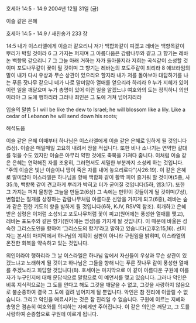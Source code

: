 호세아 14:5 - 14:9 
2004년 12월 31일 (금)

이슬 같은 은혜



호세아 14:5 - 14:9 / 새찬송가 233 장


14:5 내가 이스라엘에게 이슬과 같으리니 저가 백합화같이 피겠고 레바논 백향목같이 뿌리가 박힐 것이라 6 그 가지는 퍼지며 그 아름다움은 감람나무와 같고 그 향기는 레바논 백향목 같으리니 7 그 그늘 아래 거하는 자가 돌아올지라 저희는 곡식같이 소성할 것이며 포도나무같이 꽃이 필 것이며 그 향기는 레바논의 포도주같이 되리라 8 에브라임의 말이 내가 다시 우상과 무슨 상관이 있으리요 할지라 내가 저를 돌아보아 대답하기를 나는 푸른 잣나무 같으니 네가 나로 말미암아 열매를 얻으리라 하리라 9 누가 지혜가 있어 이런 일을 깨달으며 누가 총명이 있어 이런 일을 알겠느냐 여호와의 도는 정직하니 의인이라야 그 도에 행하리라 그러나 죄인은 그 도에 거쳐 넘어지리라

입술의 말씀
5 I will be like the dew to Israel; he will blossom like a lily. Like a cedar of Lebanon he will send down his roots;

해석도움





이슬 같은 은혜
이때부터 하나님은 이스라엘에게 이슬 같은 은혜로 임하게 될 것입니다(5상). 이슬은 매일매일 고요히 내려서 땅을 적십니다. 또한 비나 소나기는 연약한 갈대를 꺾을 수도 있지만 이슬은 아무리 약한 것에도 축복을 가져다 줍니다. 이처럼 이슬 같은 은혜는 연약해진 자를 조용히, 그러면서도 세밀한 부분까지 소성케 하는 것입니다. “주의 이슬은 빛난 이슬이니 땅이 죽은 자를 내어 놓으리로다”(사26:19). 이 같은 은혜로 말미암아 이스라엘은 하나님을 향해 백합화 같이 활짝 피어 즐거워 할 것이며(5중, 사35:1), 백향목 같이 견고하게 뿌리가 박히고 터가 굳어질 것입니다(5하, 엡3:17). 또한 그 가지는 퍼져 울창한 그늘을 만들고(6상) 그 속에는 만민이 깃들이게 될 것이며(7상), 변함없는 절개를 상징하는 감람나무처럼 아름다운 신앙을 가지게 되고(6중), 레바논 숲과 같은 진한 기도의 향을 발하게 될 것입니다(6하, KJV, RSV역 참조). 회개하고 은혜 받은 심령은 이처럼 소성되고 포도나무처럼 꽃이 피고(원어에는 풍성한 열매를 맺고), 레바논 포도주와 같은 향기(원어에는 명성)를 가지게 될 것입니다. 이 때문에 바울은 성숙한 그리스도인을 향하여 ‘그리스도의 향기’라고 말하고 있습니다(고후2:15,16). 선지자는 본서의 마지막에서 하나님의 계획이 심판이 아니라 구원임을 밝히며, 이스라엘의 온전한 회복을 약속하고 있는 것입니다.   

의인이라야 행하리라
그 날 이스라엘은 하나님 앞에서 자신들이 우상과 무슨 상관이 있겠느냐고 노래하게 될 것이고 하나님은 그들을 향해 나는 푸른 잣나무 같이 풍성한 열매를 주겠노라고 화답할 것입니다(8). 호세아는 마지막으로 이 같이 아름다운 구원에 이를 자가 누구인지에 대해 문답식으로 말함으로 이 예언서를 맺고 있습니다. 그러나 악인은 비록 지식적으로는 그 도를 안다고 해도 그것을 깨달을 수 없고, 그것을 사랑하지 않음으로 불순종하여 결국 그 도에 걸려 넘어지게 될 뿐입니다. 악인은 참 진리에 이끌릴 수 없습니다. 그리고 악인을 매료시키는 것은 참 진리일 수 없습니다. 구원에 이르는 지혜와 총명은 겸손히 여호와를 의지하는 자에게만 주어집니다. 이 같은 의인은 깨닫고, 그 도를 사랑하여 순종함으로 구원에 이르게 됩니다.